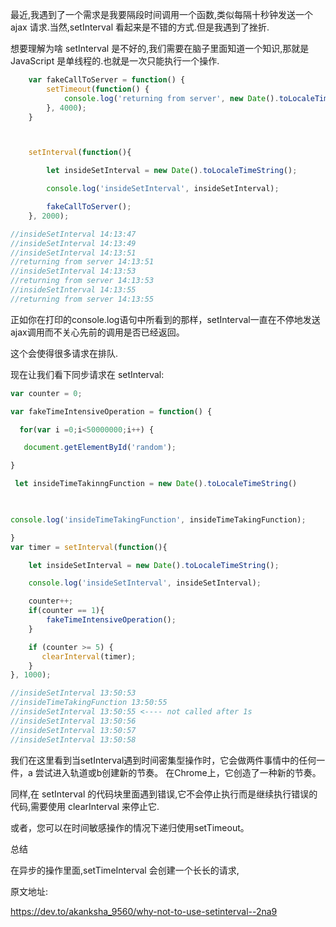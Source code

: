 最近,我遇到了一个需求是我要隔段时间调用一个函数,类似每隔十秒钟发送一个 ajax 请求.当然,setInterval 看起来是不错的方式.但是我遇到了挫折.



想要理解为啥 setInterval 是不好的,我们需要在脑子里面知道一个知识,那就是 JavaScript 是单线程的.也就是一次只能执行一个操作.

```js
    var fakeCallToServer = function() {
        setTimeout(function() {
            console.log('returning from server', new Date().toLocaleTimeString());
        }, 4000);
    }



    setInterval(function(){ 

        let insideSetInterval = new Date().toLocaleTimeString();

        console.log('insideSetInterval', insideSetInterval);

        fakeCallToServer();
    }, 2000);

//insideSetInterval 14:13:47
//insideSetInterval 14:13:49
//insideSetInterval 14:13:51
//returning from server 14:13:51
//insideSetInterval 14:13:53
//returning from server 14:13:53 
//insideSetInterval 14:13:55
//returning from server 14:13:55
```



正如你在打印的console.log语句中所看到的那样，setInterval一直在不停地发送ajax调用而不关心先前的调用是否已经返回。

这个会使得很多请求在排队.



现在让我们看下同步请求在 setInterval:



```js
var counter = 0;

var fakeTimeIntensiveOperation = function() {

  for(var i =0;i<50000000;i++) {

   document.getElementById('random');

}

 let insideTimeTakinngFunction = new Date().toLocaleTimeString()
 


console.log('insideTimeTakingFunction', insideTimeTakingFunction);

}
var timer = setInterval(function(){ 

    let insideSetInterval = new Date().toLocaleTimeString();

    console.log('insideSetInterval', insideSetInterval);

    counter++;
    if(counter == 1){
        fakeTimeIntensiveOperation();
    }

    if (counter >= 5) {
       clearInterval(timer);
    }
}, 1000);

//insideSetInterval 13:50:53
//insideTimeTakingFunction 13:50:55
//insideSetInterval 13:50:55 <---- not called after 1s
//insideSetInterval 13:50:56
//insideSetInterval 13:50:57
//insideSetInterval 13:50:58


```

我们在这里看到当setInterval遇到时间密集型操作时，它会做两件事情中的任何一件，a 尝试进入轨道或b创建新的节奏。 在Chrome上，它创造了一种新的节奏。

同样,在 setInterval 的代码块里面遇到错误,它不会停止执行而是继续执行错误的代码,需要使用 clearInterval 来停止它.

或者，您可以在时间敏感操作的情况下递归使用setTimeout。

总结

在异步的操作里面,setTimeInterval 会创建一个长长的请求,





原文地址:

https://dev.to/akanksha_9560/why-not-to-use-setinterval--2na9

